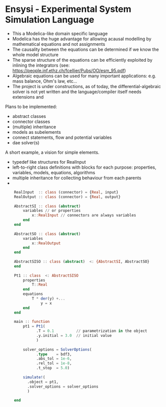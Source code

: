 
# Ensysi - Experimental System Simulation Language

- This a Modelica-like domain specific language
- Modelica has the huge advantage for allowing acausal modelling by mathematical equations and not assignments
- The causality between the equations can be determined if we know the whole model structure
- The sparse structure of the equations can be efficiently exploited by inlining the integrators (see: https://people.inf.ethz.ch/fcellier/Pubs/OO/esm_95.pdf)
- Algebraic equations can be used for many important applications: e.g. mass balance, Ohm's law, etc...
- The project is under constructions, as of today, the differential-algebraic solver is not yet written and the language/compiler itself needs extensions and 

Plans to be implemented:
- abstract classes
- connector classes
- (multiple) inheritance
- models as subelements
- connect statements, flow and potential variables
- dae solver(s)

A short example, a vision for simple elements.
- typedef like structures for RealInput
- left-to-right class definitions with blocks for each purpose: properties, variables, models, equations, algorithms
- multiple inheritance for collecting behaviour from each parents
- 

```julia
    RealInput  :: class (connector) = {Real, input}
    RealOutput :: class (connector) = {Real, output}
    
    AbstractSI :: class (abstract) 
        variables // or properties
            x::RealInput // connectors are always variables
        end
    end
    
    AbstractSO :: class (abstract) 
        variables
            x::RealOutput
        end
    end
    
    AbstractSISO :: class (abstract)  <: {AbstractSI, AbstractSO}
    end
    
    Pt1 :: class  <: AbstractSISO
        properties
            T::Real
        end
        equations
            T * der(y) +...
                y = x
        end
    end
    
    main :: function
        pt1 = Pt1(
              .T = 0.1          // parametrization in the object
              .y.initial = 3.0  // initial value
              )
        
        solver_options = SolverOptions(
              .type    = bdf3,
              .abs_tol = 1e-6,
              .rel_tol = 1e-8,
              .t_stop  = 5.0)
        
        simulate!(
          .object = pt1,
          .solver_options = solver_options
          )
        
    end
```

